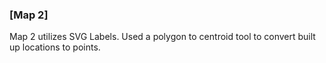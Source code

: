 ### [Map 2]
Map 2 utilizes SVG Labels. Used a polygon to centroid tool to convert built up locations to points. 
